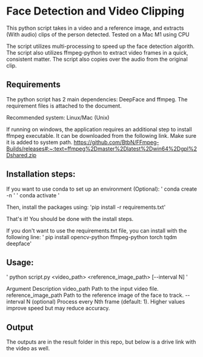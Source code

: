 # Face Detection and Video Clipping
This python script takes in a video and a reference image, and extracts (With audio) clips of the person detected. 
Tested on a Mac M1 using CPU

The script utilizes multi-processing to speed up the face detection algorith. 
The script also utilizes ffmpeg-python to extract video frames in a quick, consistent matter. The script also copies over the audio from the original clip.



 ## Requirements
The python script has 2 main dependencies: DeepFace and ffmpeg. The requirement files is attached to the document.

Recommended system: Linux/Mac (Unix)

If running on windows, the application requires an additional step to install ffmpeg executable. It can be downloaded from the following link. Make sure it is added to system path.
https://github.com/BtbN/FFmpeg-Builds/releases#:~:text=ffmpeg%2Dmaster%2Dlatest%2Dwin64%2Dgpl%2Dshared.zip

## Installation steps: 

If you want to use conda to set up an environment (Optional):
' conda create -n <name> '
' conda activate <name>'

Then, install the packages using:
'pip install -r requirements.txt'

That's it! You should be done with the install steps. 

If you don't want to use the requirements.txt file, you can install with the following line:
' pip install opencv-python ffmpeg-python torch tqdm deepface' 

## Usage:
' python script.py <video_path> <reference_image_path> [--interval N] ' 

Argument	Description
video_path	Path to the input video file.
reference_image_path	Path to the reference image of the face to track.
--interval N (optional)	Process every Nth frame (default: 1). Higher values improve speed but may reduce accuracy.

## Output
The outputs are in the result folder in this repo, but below is a drive link with the video as well. 






